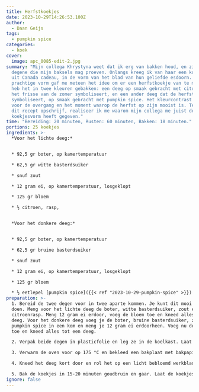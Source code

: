 ```yaml
---
title: Herfstkoekjes
date: 2023-10-29T14:26:53.100Z
author:
  - Daan Geijs
tags:
  - pumpkin spice
categories:
  - koek
cover:
  image: apc_0085-edit-2.jpg
summary: "Mijn collega Khrystyna weet dat ik erg van bakken houd, en zij is vaak
  degene die mijn baksels mag proeven. Onlangs kreeg ik van haar een koekjesvorm
  uit Canada cadeau, in de vorm van het blad van hun geliefde esdoorn. Deze
  prachtige vorm gaf me meteen het idee om er een herfstkoekje van te maken. Ik
  heb het in twee kleuren gebakken: een deeg op smaak gebracht met citroen, dat
  het frisse van de zomer symboliseert, en een ander deeg dat de herfst
  symboliseert, op smaak gebracht met pumpkin spice. Het kleurcontrast staat
  voor de overgang en het moment waarop de herfst op zijn mooist is. Terwijl ik
  dit recept opschrijf, realiseer ik me waarom mijn collega me juist deze
  koekjesvorm heeft gegeven." 
time: "Bereiding: 20 minuten, Rusten: 60 minuten, Bakken: 18 minuten."
portions: 25 koekjes
ingredients: >-
  *Voor het lichte deeg:*


  * 92,5 gr boter, op kamertemperatuur

  * 62,5 gr witte basterdsuiker

  * snuf zout

  * 12 gram ei, op kamertemperatuur, losgeklopt

  * 125 gr bloem

  * ½ citroen, rasp,


  *Voor het donkere deeg:*


  * 92,5 gr boter, op kamertemperatuur

  * 62,5 gr bruine basterdsuiker

  * snuf zout

  * 12 gram ei, op kamertemperatuur, losgeklopt

  * 125 gr bloem

  * ½ eetlepel [pumpkin spice]({{< ref "2023-10-29-pumpkin-spice" >}}) of koekkruiden.
preparation: >-
  1. Bereid de twee degen voor in twee aparte kommen. Je kunt dit mooi tegelijk
  doen. Meng voor het lichte deeg de boter, witte basterdsuiker, zout en de
  citroenrasp. Meng 12 gram ei erdoor, voeg de bloem toe en kneed alles tot een
  deeg. Voor het donkere deeg voeg je de boter, bruine basterdsuiker, zout en de
  pumpkin spice in een kom en meng je 12 gram ei erdoorheen. Voeg nu de bloem
  toe en kneed alles tot een deeg.

  2. Verpak beide degen in plasticfolie en leg ze in de koelkast. Laat ze minimaal 1 uur rusten. Een koud deeg is beter om straks strakke vormen uit te snijden.

  3. Verwarm de oven voor op 175 °C en bekleed een bakplaat met bakpapier.

  4. Kneed het deeg kort door en rol het op een licht bebloemd werkblad uit tot een dikte van 4-5 millimeter. Steek of snijd de gewenste koekjesvormen uit en leg ze met voldoende tussenruimte op de bakplaat. Deze koekjes vloeien niet veel uit tijdens het bakken. Gebruik de twee kleuren deeg om mooie patronen te maken. Voor de bladeren kun je het deeg doormidden snijden en de gekleurde helften wisselen. Voor de ronde cirkels kun je van ieder deeg een bal rollen en beide plakken op elkaar leggen. Rol deze vervolgens op en snijd er plakken van.

  5. Bak de koekjes in 15-20 minuten goudbruin en gaar. Laat de koekjes afkoelen op een rooster.
ignore: false
---
```

